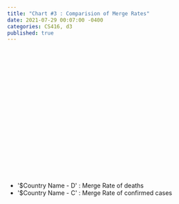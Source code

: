 ```yaml
---
title: "Chart #3 : Comparision of Merge Rates"
date: 2021-07-29 00:07:00 -0400
categories: CS416, d3
published: true
---
```


<html>
<script src = 'https://d3js.org/d3.v5.min.js'></script>
<style> rect {fill: lightblue; stroke: black; }</style>
<body onload='init()'>
<svg width=1200 height=700>
</svg>

<script>
async function init() {
// 'https://flunky.github.io/cars2017.csv'
// 'https://raw.githubusercontent.com/Redstone-WB/Redstone-WB.github.io/master/_data/csvData_changed.csv'
const data = await d3.csv('https://raw.githubusercontent.com/Redstone-WB/Redstone-WB.github.io/master/_d3_data/5cons_death_rate_changed.csv');
console.log(data)
var width = 1000
var height = 500
var x = d3.scaleBand()
          .domain(['BRA - D', 'BRA - C', 'IND - D', 'IND - C', 'IDN - D', 'IDN -C', 'IRN - D', 'IRN - C', 'USA - D', 'USA - C'])
          .range([0,width])

var y = d3.scaleLinear()
          .domain([0, 0.5])
          .range([height, 0])

var colors = ["rgb(204, 0,0)", "rgb(255,153,153)",
              "rgb(255,153,153)", "rgb(255,102,102)", 
              "rgb(255,153,153)", "rgb(204,204,255)",
              "rgb(204,204,255)", "rgb(204, 0,0)",
              "rgb(255, 51, 51)", "rgb(255, 51, 51)" ];

// console.log(colors[0])

d3.select('svg')
.attr('width',1200)
.attr('height',700)
.append('g')
.attr('transform', 'translate(50,50)')
.selectAll('rect')
.data(data)
.enter()
.append('rect')
.attr('x',function(d,i) { return i*x.bandwidth()})
.attr('y', function(d,i) {return   height- (height* (d['ratio']/0.5)) })
.attr('width', x.bandwidth())
.attr('height', function(d,i) {return height - y(d['ratio'])})
.style('fill', "rgb(0,0,0)")
.style('fill', function(d,i) {return colors[i]})

d3.select('svg').append('g')
.attr('transform', "translate(50,50)")
.call(d3.axisLeft(y))

d3.select('svg').append('g')
.attr('transform', "translate(50,550)")
.call(d3.axisBottom(x))
}
</script>
</body>
</html>


- '$Country Name - D' : Merge Rate of deaths
- '$Country Name - C' : Merge Rate of confirmed cases